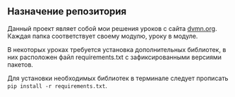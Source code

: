 ## Назначение репозитория

Данный проект являет собой мои решения уроков с сайта [dvmn.org](https://dvmn.org/modules/).  
Каждая папка соответствует своему модулю, уроку в модуле.

В некоторых уроках требуется установка дополнительных библиотек, в них расположен файл requirements.txt с зафиксированными версиями пакетов.

Для установки необходимых библиотек в терминале следует прописать `pip install -r requirements.txt`.

